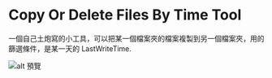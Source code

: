 # Copy Or Delete Files By  Time Tool

一個自己土炮寫的小工具，可以把某一個檔案夾的檔案複製到另一個檔案夾，用的篩選條件，是某一天的 LastWriteTime.


![alt 預覽](https://github.com/donma/MoveOrDeleteFilesByTimeTool/blob/master/morfbtt.jpg?raw=true)




